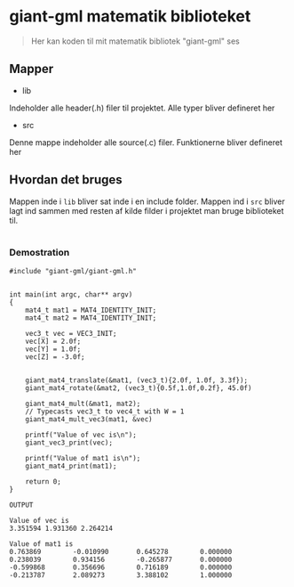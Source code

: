 # giant-gml matematik biblioteket

> Her kan koden til mit matematik bibliotek "giant-gml" ses

## Mapper
- lib

Indeholder alle header(.h) filer til projektet. Alle typer bliver defineret her
<br>
- src

Denne mappe indeholder alle source(.c) filer. Funktionerne bliver defineret her

## Hvordan det bruges

Mappen inde i `lib` bliver sat inde i en include folder. Mappen ind i `src` bliver lagt ind sammen med resten af kilde filder i projektet man bruge biblioteket til.
<br><br>
### Demostration

```
#include "giant-gml/giant-gml.h"


int main(int argc, char** argv)
{
    mat4_t mat1 = MAT4_IDENTITY_INIT;
    mat4_t mat2 = MAT4_IDENTITY_INIT;

    vec3_t vec = VEC3_INIT;
    vec[X] = 2.0f;
    vec[Y] = 1.0f;
    vec[Z] = -3.0f;

    
    giant_mat4_translate(&mat1, (vec3_t){2.0f, 1.0f, 3.3f});
    giant_mat4_rotate(&mat2, (vec3_t){0.5f,1.0f,0.2f}, 45.0f)

    giant_mat4_mult(&mat1, mat2);
    // Typecasts vec3_t to vec4_t with W = 1 
    giant_mat4_mult_vec3(mat1, &vec)

    printf("Value of vec is\n");
    giant_vec3_print(vec);

    printf("Value of mat1 is\n");
    giant_mat4_print(mat1);

    return 0;
}
```

`OUTPUT`
```
Value of vec is
3.351594 1.931360 2.264214

Value of mat1 is
0.763869        -0.010990       0.645278        0.000000
0.238039        0.934156        -0.265877       0.000000
-0.599868       0.356696        0.716189        0.000000
-0.213787       2.089273        3.388102        1.000000

```
